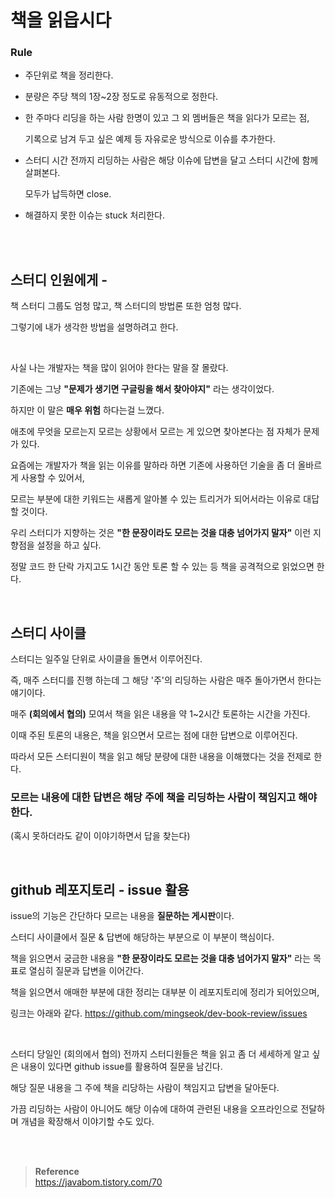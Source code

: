 # 책을 읽읍시다

### Rule

- 주단위로 책을 정리한다.

- 분량은 주당 책의 1장~2장 정도로 유동적으로 정한다.

- 한 주마다 리딩을 하는 사람 한명이 있고 그 외 멤버들은 책을 읽다가 모르는 점, 

    기록으로 남겨 두고 싶은 예제 등 자유로운 방식으로 이슈를 추가한다.

- 스터디 시간 전까지 리딩하는 사람은 해당 이슈에 답변을 달고 스터디 시간에 함께 살펴본다. 

    모두가 납득하면 close.

- 해결하지 못한 이슈는 stuck 처리한다.


<br/><br/>


## 스터디 인원에게 - 

책 스터디 그룹도 엄청 많고, 책 스터디의 방법론 또한 엄청 많다. 

그렇기에 내가 생각한 방법을 설명하려고 한다.

<br/>

사실 나는 개발자는 책을 많이 읽어야 한다는 말을 잘 몰랐다.

기존에는 그냥 **"문제가 생기면 구글링을 해서 찾아야지"** 라는 생각이었다. 

하지만 이 말은 **매우 위험** 하다는걸 느꼈다.

애초에 무엇을 모르는지 모르는 상황에서 모르는 게 있으면 찾아본다는 점 자체가 문제가 있다. 

요즘에는 개발자가 책을 읽는 이유를 말하라 하면 기존에 사용하던 기술을 좀 더 올바르게 사용할 수 있어서, 

모르는 부분에 대한 키워드는 새롭게 알아볼 수 있는 트리거가 되어서라는 이유로 대답할 것이다.

우리 스터디가 지향하는 것은 **"한 문장이라도 모르는 것을 대충 넘어가지 말자"** 이런 지향점을 설정을 하고 싶다. 

정말 코드 한 단락 가지고도 1시간 동안 토론 할 수 있는 등 책을 공격적으로 읽었으면 한다.

<br/>

## 스터디 사이클

스터디는 일주일 단위로 사이클을 돌면서 이루어진다.

즉, 매주 스터디를 진행 하는데 그 해당 '주'의 리딩하는 사람은 매주 돌아가면서 한다는 얘기이다.

매주 **(회의에서 협의)** 모여서 책을 읽은 내용을 약 1~2시간 토론하는 시간을 가진다. 

이때 주된 토론의 내용은, 책을 읽으면서 모르는 점에 대한 답변으로 이루어진다. 

따라서 모든 스터디원이 책을 읽고 해당 분량에 대한 내용을 이해했다는 것을 전제로 한다. 

### 모르는 내용에 대한 답변은 해당 주에 책을 리딩하는 사람이 책임지고 해야 한다. 

(혹시 못하더라도 같이 이야기하면서 답을 찾는다)

<br/>

## github 레포지토리 - issue 활용

issue의 기능은 간단하다 모르는 내용을 **질문하는 게시판**이다.

스터디 사이클에서 질문 & 답변에 해당하는 부분으로 이 부분이 핵심이다. 

책을 읽으면서 궁금한 내용을 **"한 문장이라도 모르는 것을 대충 넘어가지 말자"** 라는 목표로 열심히 질문과 답변을 이어간다.

책을 읽으면서 애매한 부분에 대한 정리는 대부분 이 레포지토리에 정리가 되어있으며, 

링크는 아래와 같다.
https://github.com/mingseok/dev-book-review/issues

<br/>

스터디 당일인 (회의에서 협의) 전까지 스터디원들은 책을 읽고 좀 더 세세하게 알고 싶은 내용이 있다면 github issue를 활용하여 질문을 남긴다. 

해당 질문 내용을 그 주에 책을 리당하는 사람이 책임지고 답변을 달아둔다.


가끔 리딩하는 사람이 아니어도 해당 이슈에 대하여 관련된 내용을 오프라인으로 전달하며 개념을 확장해서 이야기할 수도 있다.


<br/><br/>


>**Reference** 
> <br/>
https://javabom.tistory.com/70